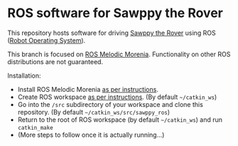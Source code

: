 # ROS software for Sawppy the Rover
This repository hosts software for driving [Sawppy the Rover](http://sawppy.com) using ROS ([Robot Operating System](http://ros.org)).

This branch is focused on [ROS Melodic Morenia](http://wiki.ros.org/melodic). Functionality on other ROS distributions are not guaranteed.

Installation:
* Install ROS Melodic Morenia [as per instructions](http://wiki.ros.org/melodic/Installation).
* Create ROS workspace [as per instructions](http://wiki.ros.org/ROS/Tutorials/InstallingandConfiguringROSEnvironment#Create_a_ROS_Workspace). (By default `~/catkin_ws`)
* Go into the `/src` subdirectory of your workspace and clone this repository. (By default `~/catkin_ws/src/sawppy_ros`)
* Return to the root of ROS workspace (by default `~/catkin_ws`) and run `catkin_make`
* (More steps to follow once it is actually running...)
